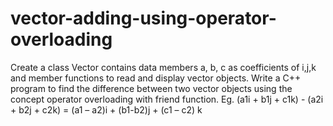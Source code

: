 # vector-adding-using-operator-overloading
Create a class Vector contains data members a, b, c as coefficients of i,j,k and member functions to read and display vector objects. Write a C++ program to find the difference between two vector objects using the concept operator overloading with friend function. Eg. (a1i + b1j + c1k) - (a2i + b2j + c2k) = (a1 – a2)i + (b1-b2)j + (c1 – c2) k
